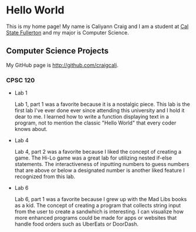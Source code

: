 # Hello World

This is my home page! My name is Caliyann Craig and I am a student at [Cal State Fullerton](http://www.fullerton.edu/) and my major is Computer Science.

## Computer Science Projects

My GitHub page is http://github.com/craigcali.

### CPSC 120

* Lab 1

    Lab 1, part 1 was a favorite because it is a nostalgic piece. This lab
    is the first lab I've ever done ever since attending this university 
    and I hold it dear to me. I learned how to write a function displaying
    text in a program, not to mention the classic "Hello World" that every
    coder knows about.

* Lab 4

    Lab 4, part 2 was a favorite because I liked the concept of creating
    a game. The Hi-Lo game was a great lab for utilizing nested if-else 
    statements. The interactiveness of inputting numbers to guess numbers
    that are above or below a designated number is another liked feature
    I recognized from this lab.

* Lab 6

    Lab 6, part 1 was a favorite because I grew up with the Mad Libs books
    as a kid. The concept of creating a program that collects string input
    from the user to create a sandwhich is interesting. I can visualize 
    how more enhanced programs could be made for apps or websites that 
    handle food orders such as UberEats or DoorDash. 